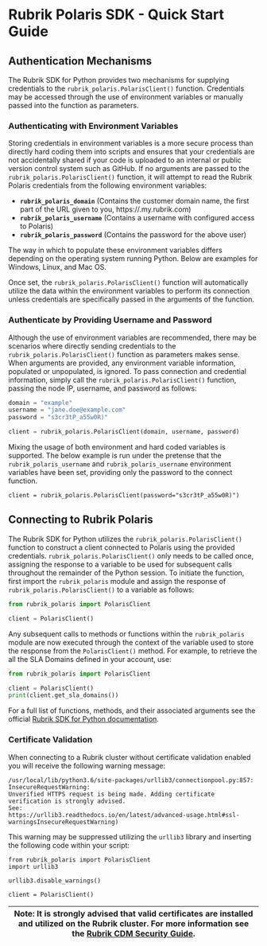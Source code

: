 # Rubrik Polaris SDK - Quick Start Guide

## Authentication Mechanisms

The Rubrik SDK for Python provides two mechanisms for supplying credentials to the `rubrik_polaris.PolarisClient()` function. Credentials may be accessed through the use of environment variables or manually passed into the function as parameters.

### Authenticating with Environment Variables

Storing credentials in environment variables is a more secure process than directly hard coding them into scripts and ensures that your credentials are not accidentally shared if your code is uploaded to an internal or public version control system such as GitHub. If no arguments are passed to the `rubrik_polaris.PolarisClient()` function, it will attempt to read the Rubrik Polaris credentials from the following environment variables:

* **`rubrik_polaris_domain`** (Contains the customer domain name, the first part of the URL given to you, https://<domain>.my.rubrik.com)
* **`rubrik_polaris_username`** (Contains a username with configured access to Polaris)
* **`rubrik_polaris_password`** (Contains the password for the above user)

The way in which to populate these environment variables differs depending on the operating system running Python. Below are examples for Windows, Linux, and Mac OS.

Once set, the `rubrik_polaris.PolarisClient()` function will automatically utilize the data within the environment variables to perform its connection unless credentials are specifically passed in the arguments of the function.

### Authenticate by Providing Username and Password

Although the use of environment variables are recommended, there may be scenarios where directly sending credentials to the `rubrik_polaris.PolarisClient()` function as parameters makes sense. When arguments are provided, any environment variable information, populated or unpopulated, is ignored. To pass connection and credential information, simply call the `rubrik_polaris.PolarisClient()` function, passing the node IP, username, and password as follows:

```py
domain = "example"
username = "jane.doe@example.com"
password = "s3cr3tP_a55w0R)"

client = rubrik_polaris.PolarisClient(domain, username, password)
```

Mixing the usage of both environment and hard coded variables is supported. The below example is run under the pretense that the `rubrik_polaris_username` and `rubrik_polaris_username` environment variables have been set, providing only the password to the connect function.

`client = rubrik_polaris.PolarisClient(password="s3cr3tP_a55w0R)")`


## Connecting to Rubrik Polaris

The Rubrik SDK for Python utilizes the `rubrik_polaris.PolarisClient()` function to construct a client connected to Polaris using the provided credentials. `rubrik_polaris.PolarisClient()` only needs to be called once, assigning the response to a variable to be used for subsequent calls throughout the remainder of the Python session. To initiate the function, first import the `rubrik_polaris` module and assign the response of `rubrik_polaris.PolarisClient()` to a variable as follows:

```py
from rubrik_polaris import PolarisClient

client = PolarisClient()
```

Any subsequent calls to methods or functions within the `rubrik_polaris` module are now executed through the context of the variable used to store the response from the `PolarisClient()` method. For example, to retrieve the all the SLA Domains defined in your account, use:

```py
from rubrik_polaris import PolarisClient

client = PolarisClient()
print(client.get_sla_domains())
```

For a full list of functions, methods, and their associated arguments see the official [Rubrik SDK for Python documentation](https://rubrik.gitbook.io/rubrik-sdk-for-python).

### Certificate Validation

When connecting to a Rubrik cluster without certificate validation enabled you will receive the following warning message:

```
/usr/local/lib/python3.6/site-packages/urllib3/connectionpool.py:857: 
InsecureRequestWarning:
Unverified HTTPS request is being made. Adding certificate verification is strongly advised.
See: 
https://urllib3.readthedocs.io/en/latest/advanced-usage.html#ssl-warningsInsecureRequestWarning)
```

This warning may be suppressed utilizing the `urllib3` library and inserting the following code within your script:

```
from rubrik_polaris import PolarisClient
import urllib3

urllib3.disable_warnings()

client = PolarisClient()
```

| Note: It is strongly advised that valid certificates are installed and utilized on the Rubrik cluster. For more information see the [Rubrik CDM Security Guide](https://support.rubrik.com/servlet/servlet.FileDownload?file=00P1W00001EQnaYUAT). |
| --- |


